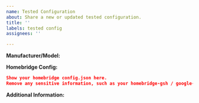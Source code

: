 ```yaml
---
name: Tested Configuration
about: Share a new or updated tested configuration.
title: ''
labels: tested config
assignees: ''

---
```


**Manufacturer/Model:**
<!-- Which camera is this config for? -->

**Homebridge Config:**

```json
Show your homebridge config.json here.
Remove any sensitive information, such as your homebridge-gsh / google-smarthome token.
```

**Additional Information:**
<!-- If there is any other information that would be helpful, share it here. -->

<!-- Click the "Preview" tab before you submit to ensure the formatting is correct. -->
